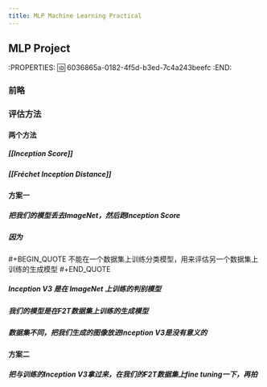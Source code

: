 ```yaml
---
title: MLP Machine Learning Practical
---
```


## MLP Project
:PROPERTIES:
:id: 6036865a-0182-4f5d-b3ed-7c4a243beefc
:END:
### 前略
### 评估方法
#### 两个方法
##### [[Inception Score]]
##### [[Fréchet Inception Distance]]
#### 方案一
##### 把我们的模型丢去ImageNet，然后跑Inception Score
##### 因为
#+BEGIN_QUOTE
不能在一个数据集上训练分类模型，用来评估另一个数据集上训练的生成模型
#+END_QUOTE
##### Inception V3 是在 ImageNet 上训练的判别模型
##### 我们的模型是在F2T数据集上训练的生成模型
##### 数据集不同，把我们生成的图像放进Inception V3是没有意义的
#### 方案二
##### 把与训练的Inception V3拿过来，在我们的F2T数据集上fine tuning一下，再拍
